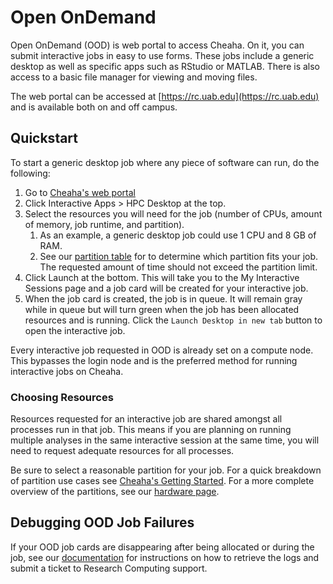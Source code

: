 # Open OnDemand

Open OnDemand (OOD) is web portal to access Cheaha. On it, you can submit interactive jobs in easy to use forms. These jobs include a generic desktop as well as specific apps such as RStudio or MATLAB. There is also access to a basic file manager for viewing and moving files.

The web portal can be accessed at [https://rc.uab.edu](https://rc.uab.edu) and is available both on and off campus.

## Quickstart

To start a generic desktop job where any piece of software can run, do the following:

1. Go to [Cheaha's web portal](https://rc.uab.edu)
2. Click Interactive Apps > HPC Desktop at the top.
3. Select the resources you will need for the job (number of CPUs, amount of memory, job runtime, and partition).
      1. As an example, a generic desktop job could use 1 CPU and 8 GB of RAM.
      2. See our [partition table](https://docs.rc.uab.edu/cheaha/hardware/#summary) for to determine which partition fits your job. The requested amount of time should not exceed the partition limit.
4. Click Launch at the bottom. This will take you to the My Interactive Sessions page and a job card will be created for your interactive job.
5. When the job card is created, the job is in queue. It will remain gray while in queue but will turn green when the job has been allocated resources and is running. Click the `Launch Desktop in new tab` button to open the interactive job.

Every interactive job requested in OOD is already set on a compute node. This bypasses the login node and is the preferred method for running interactive jobs on Cheaha.

### Choosing Resources

Resources requested for an interactive job are shared amongst all processes run in that job. This means if you are planning on running multiple analyses in the same interactive session at the same time, you will need to request adequate resources for all processes.

Be sure to select a reasonable partition for your job. For a quick breakdown of partition use cases see [Cheaha's Getting Started](../getting_started.md#partitions). For a more complete overview of the partitions, see our [hardware page](../hardware.md#cheaha-hpc-cluster).

## Debugging OOD Job Failures

If your OOD job cards are disappearing after being allocated or during the job, see our [documentation](ood_layout.md#debugging-ood-job-failures) for instructions on how to retrieve the logs and submit a ticket to Research Computing support.
